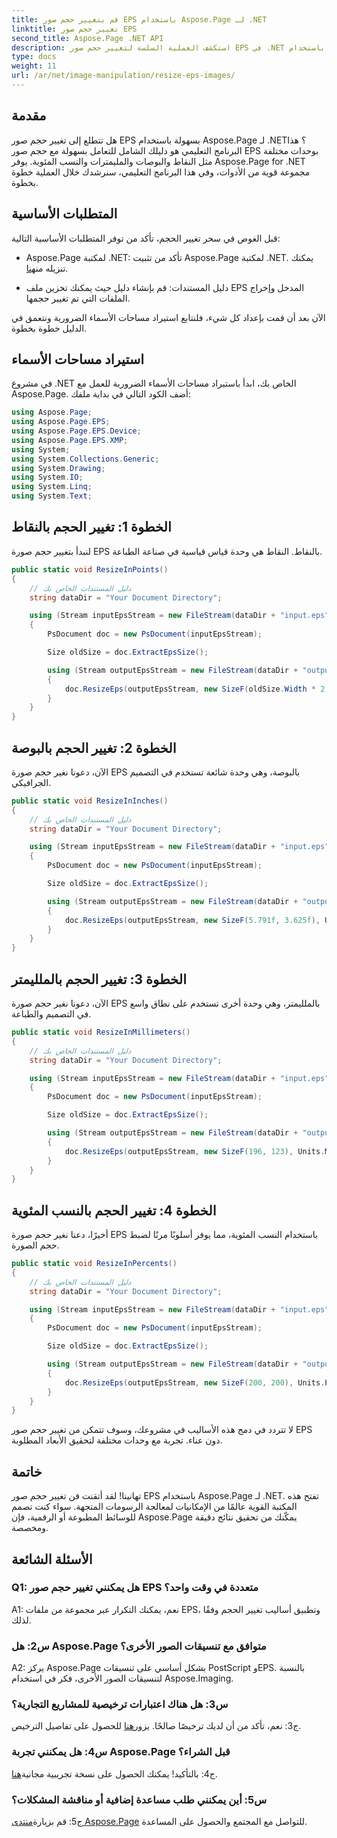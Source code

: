 ```yaml
---
title: قم بتغيير حجم صور EPS باستخدام Aspose.Page لـ .NET
linktitle: تغيير حجم صور EPS
second_title: Aspose.Page .NET API
description: استكشف العملية السلسة لتغيير حجم صور EPS في .NET باستخدام Aspose.Page. حقق الدقة في النقاط والبوصات والمليمترات والنسب المئوية دون عناء.
type: docs
weight: 11
url: /ar/net/image-manipulation/resize-eps-images/
---
```

## مقدمة

هل تتطلع إلى تغيير حجم صور EPS بسهولة باستخدام Aspose.Page لـ .NET؟ هذا البرنامج التعليمي هو دليلك الشامل للتعامل بسهولة مع حجم صور EPS بوحدات مختلفة مثل النقاط والبوصات والمليمترات والنسب المئوية. يوفر Aspose.Page for .NET مجموعة قوية من الأدوات، وفي هذا البرنامج التعليمي، سنرشدك خلال العملية خطوة بخطوة.

## المتطلبات الأساسية

قبل الغوص في سحر تغيير الحجم، تأكد من توفر المتطلبات الأساسية التالية:

-  Aspose.Page لمكتبة .NET: تأكد من تثبيت Aspose.Page لمكتبة .NET. يمكنك تنزيله من[هنا](https://releases.aspose.com/page/net/).

- دليل المستندات: قم بإنشاء دليل حيث يمكنك تخزين ملف EPS المدخل وإخراج الملفات التي تم تغيير حجمها.

الآن بعد أن قمت بإعداد كل شيء، فلنتابع استيراد مساحات الأسماء الضرورية ونتعمق في الدليل خطوة بخطوة.

## استيراد مساحات الأسماء

في مشروع .NET الخاص بك، ابدأ باستيراد مساحات الأسماء الضرورية للعمل مع Aspose.Page. أضف الكود التالي في بداية ملفك:

```csharp
using Aspose.Page;
using Aspose.Page.EPS;
using Aspose.Page.EPS.Device;
using Aspose.Page.EPS.XMP;
using System;
using System.Collections.Generic;
using System.Drawing;
using System.IO;
using System.Linq;
using System.Text;
```

## الخطوة 1: تغيير الحجم بالنقاط

لنبدأ بتغيير حجم صورة EPS بالنقاط. النقاط هي وحدة قياس قياسية في صناعة الطباعة.

```csharp
public static void ResizeInPoints()
{
    // دليل المستندات الخاص بك
    string dataDir = "Your Document Directory";

    using (Stream inputEpsStream = new FileStream(dataDir + "input.eps", FileMode.Open, FileAccess.Read))
    {
        PsDocument doc = new PsDocument(inputEpsStream);

        Size oldSize = doc.ExtractEpsSize();

        using (Stream outputEpsStream = new FileStream(dataDir + "output_resize_points.eps", FileMode.Create, FileAccess.Write))
        {
            doc.ResizeEps(outputEpsStream, new SizeF(oldSize.Width * 2, oldSize.Height * 2), Units.Points);
        }
    }
}
```

## الخطوة 2: تغيير الحجم بالبوصة

الآن، دعونا نغير حجم صورة EPS بالبوصة، وهي وحدة شائعة تستخدم في التصميم الجرافيكي.

```csharp
public static void ResizeInInches()
{
    // دليل المستندات الخاص بك
    string dataDir = "Your Document Directory";

    using (Stream inputEpsStream = new FileStream(dataDir + "input.eps", FileMode.Open, FileAccess.Read))
    {
        PsDocument doc = new PsDocument(inputEpsStream);

        Size oldSize = doc.ExtractEpsSize();

        using (Stream outputEpsStream = new FileStream(dataDir + "output_resize_inches.eps", FileMode.Create, FileAccess.Write))
        {
            doc.ResizeEps(outputEpsStream, new SizeF(5.791f, 3.625f), Units.Inches);
        }
    }
}
```

## الخطوة 3: تغيير الحجم بالملليمتر

الآن، دعونا نغير حجم صورة EPS بالملليمتر، وهي وحدة أخرى تستخدم على نطاق واسع في التصميم والطباعة.

```csharp
public static void ResizeInMillimeters()
{
    // دليل المستندات الخاص بك
    string dataDir = "Your Document Directory";

    using (Stream inputEpsStream = new FileStream(dataDir + "input.eps", FileMode.Open, FileAccess.Read))
    {
        PsDocument doc = new PsDocument(inputEpsStream);

        Size oldSize = doc.ExtractEpsSize();

        using (Stream outputEpsStream = new FileStream(dataDir + "output_resize_mms.eps", FileMode.Create, FileAccess.Write))
        {
            doc.ResizeEps(outputEpsStream, new SizeF(196, 123), Units.Millimeters);
        }
    }
}
```

## الخطوة 4: تغيير الحجم بالنسب المئوية

أخيرًا، دعنا نغير حجم صورة EPS باستخدام النسب المئوية، مما يوفر أسلوبًا مرنًا لضبط حجم الصورة.

```csharp
public static void ResizeInPercents()
{
    // دليل المستندات الخاص بك
    string dataDir = "Your Document Directory";

    using (Stream inputEpsStream = new FileStream(dataDir + "input.eps", FileMode.Open, FileAccess.Read))
    {
        PsDocument doc = new PsDocument(inputEpsStream);

        Size oldSize = doc.ExtractEpsSize();

        using (Stream outputEpsStream = new FileStream(dataDir + "output_resize_percents.eps", FileMode.Create, FileAccess.Write))
        {
            doc.ResizeEps(outputEpsStream, new SizeF(200, 200), Units.Percents);
        }
    }
}
```

لا تتردد في دمج هذه الأساليب في مشروعك، وسوف تتمكن من تغيير حجم صور EPS دون عناء. تجربة مع وحدات مختلفة لتحقيق الأبعاد المطلوبة.

## خاتمة

تهانينا! لقد أتقنت فن تغيير حجم صور EPS باستخدام Aspose.Page لـ .NET. تفتح هذه المكتبة القوية عالمًا من الإمكانيات لمعالجة الرسومات المتجهة. سواء كنت تصمم للوسائط المطبوعة أو الرقمية، فإن Aspose.Page يمكّنك من تحقيق نتائج دقيقة ومخصصة.

## الأسئلة الشائعة

### Q1: هل يمكنني تغيير حجم صور EPS متعددة في وقت واحد؟

A1: نعم، يمكنك التكرار عبر مجموعة من ملفات EPS، وتطبيق أساليب تغيير الحجم وفقًا لذلك.

### س2: هل Aspose.Page متوافق مع تنسيقات الصور الأخرى؟

A2: يركز Aspose.Page بشكل أساسي على تنسيقات PostScript وEPS. بالنسبة لتنسيقات الصور الأخرى، فكر في استخدام Aspose.Imaging.

### س3: هل هناك اعتبارات ترخيصية للمشاريع التجارية؟

 ج3: نعم، تأكد من أن لديك ترخيصًا صالحًا. يزور[هنا](https://purchase.aspose.com/buy) للحصول على تفاصيل الترخيص.

### س4: هل يمكنني تجربة Aspose.Page قبل الشراء؟

 ج4: بالتأكيد! يمكنك الحصول على نسخة تجريبية مجانية[هنا](https://releases.aspose.com/).

### س5: أين يمكنني طلب مساعدة إضافية أو مناقشة المشكلات؟

 ج5: قم بزيارة[منتدى Aspose.Page](https://forum.aspose.com/c/page/39) للتواصل مع المجتمع والحصول على المساعدة.